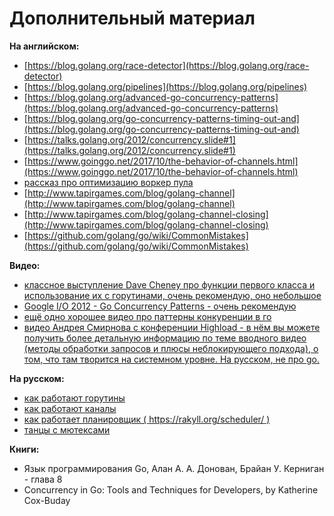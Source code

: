# Дополнительный материал

**На английском:**

- [https://blog.golang.org/race-detector](https://blog.golang.org/race-detector)
- [https://blog.golang.org/pipelines](https://blog.golang.org/pipelines)
- [https://blog.golang.org/advanced-go-concurrency-patterns](https://blog.golang.org/advanced-go-concurrency-patterns)
- [https://blog.golang.org/go-concurrency-patterns-timing-out-and](https://blog.golang.org/go-concurrency-patterns-timing-out-and)
- [https://talks.golang.org/2012/concurrency.slide#1](https://talks.golang.org/2012/concurrency.slide#1)
- [https://www.goinggo.net/2017/10/the-behavior-of-channels.html](https://www.goinggo.net/2017/10/the-behavior-of-channels.html)
- [рассказ про оптимизацию воркер пула](http://marcio.io/2015/07/handling-1-million-requests-per-minute-with-golang/)
- [http://www.tapirgames.com/blog/golang-channel](http://www.tapirgames.com/blog/golang-channel)
- [http://www.tapirgames.com/blog/golang-channel-closing](http://www.tapirgames.com/blog/golang-channel-closing)
- [https://github.com/golang/go/wiki/CommonMistakes](https://github.com/golang/go/wiki/CommonMistakes)

**Видео:**

- [классное выступление Dave Cheney про функции первого класса и использование их с горутинами, очень рекомендую, оно небольшое](https://www.youtube.com/watch?v=5buaPyJ0XeQ )
- [Google I/O 2012 - Go Concurrency Patterns - очень рекомендую](https://www.youtube.com/watch?v=f6kdp27TYZs)
- [ещё одно хорошее видео про паттерны конкуренции в го](https://www.youtube.com/watch?v=rDRa23k70CU&list=PLDWZ5uzn69eyM81omhIZLzvRhTOXvpeX9&index=15)
- [видео Андрея Смирнова с конференции Highload - в нём вы можете получить более детальную информацию по теме вводного видео (методы обработки запросов и плюсы неблокирующего подхода), о том, что там творится на системном уровне. На русском, не про go.](https://www.youtube.com/watch?v=KAWeC9evbGM)

**На русском:**

- [как работают горутины](https://habrahabr.ru/post/141853)
- [как работают каналы](https://habrahabr.ru/post/308070/)
- [как работает планировщик ( https://rakyll.org/scheduler/ )](https://habrahabr.ru/post/333654/)
- [танцы с мютексами](https://habrahabr.ru/post/271789/)

**Книги:**

- Язык программирования Go, Алан А. А. Донован, Брайан У. Керниган - глава 8
- Concurrency in Go: Tools and Techniques for Developers, by Katherine Cox-Buday 